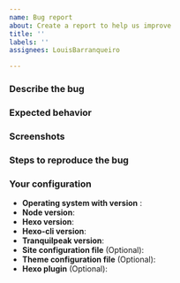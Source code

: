 ```yaml
---
name: Bug report
about: Create a report to help us improve
title: ''
labels: ''
assignees: LouisBarranqueiro

---
```


### Describe the bug
<!-- A clear and concise description of what the bug is. -->

### Expected behavior
<!-- A clear and concise description of what you expected to happen -->

### Screenshots
<!-- If applicable, add screenshots to help explain your problem. -->

### Steps to reproduce the bug
<!-- Describe steps to reproduce the bug -->
### Your configuration
 - **Operating system with version** : 
 - **Node version**: 
 - **Hexo version**: 
 - **Hexo-cli version**: 
 - **Tranquilpeak version**: <!-- Does the theme is original or modified? -->
 - **Site configuration file** (Optional):
 - **Theme configuration file** (Optional):
 - **Hexo plugin** (Optional): <!-- run `npm ls --depth 0` at the root of your blog -->
